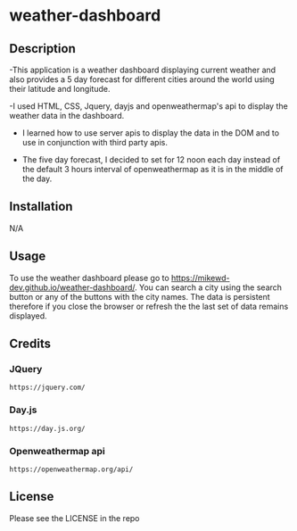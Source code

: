 # weather-dashboard

## Description

-This application is a weather dashboard displaying current weather and also provides a 5 day forecast for different cities around the world using their latitude and longitude.

-I used HTML, CSS, Jquery, dayjs and openweathermap's api to display the weather data in the dashboard.

- I learned how to use server apis to display the data in the DOM and to use in conjunction with third party apis.

- The five day forecast,  I decided to set for 12 noon each day instead of the default 3 hours interval of openweathermap as it is in the middle of the day.

## Installation

N/A

## Usage

To use the weather dashboard please go to https://mikewd-dev.github.io/weather-dashboard/. You can search a city using the search button or any of the buttons with the city names. The data is persistent therefore if you close the browser or refresh the the last set of data remains displayed.

## Credits

### JQuery
    https://jquery.com/

### Day.js
    https://day.js.org/

### Openweathermap api
    https://openweathermap.org/api/

## License

Please see the LICENSE in the repo
